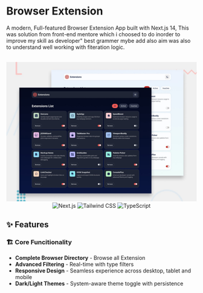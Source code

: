 # Browser Extension

A modern, Full-featured Browser Extension App built with Next.js 14, This was solution from front-end mentore which i choosed to do inorder to improve my skill as developer" best grammer mybe add also aim was also to understand well working with fiteration logic.
<div align="center">
<br />
<a href="/" target="_blank">
<img  width="1280" alt="Browser Extension" src="./preview.jpg"/>
</a>
 <br />
  <div>
    <img src="https://img.shields.io/badge/-Next.js-000000?style=for-the-badge&logo=next.js&logoColor=white" alt="Next.js" />
    <img src="https://img.shields.io/badge/-TailwindCSS-06B6D4?style=for-the-badge&logo=tailwindcss&logoColor=white" alt="Tailwind CSS" />
    <img src="https://img.shields.io/badge/-TypeScript-3178C6?style=for-the-badge&logo=typescript&logoColor=white" alt="TypeScript" />
  </div>
</div>

## ✨ Features

### 🏗️ Core Funcitionality
- **Complete Browser Directory** - Browse all Extension
- **Advanced Filtering** - Real-time with type filters
- **Responsive Design** - Seamless experience across desktop, tablet and mobile
- **Dark/Light Themes** - System-aware theme toggle with persistence
